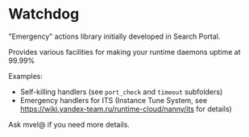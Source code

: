 # Watchdog

"Emergency" actions library initially developed in Search Portal.

Provides various facilities for making your runtime daemons uptime
at 99.99%

Examples:
- Self-killing handlers (see `port_check` and `timeout` subfolders)
- Emergency handlers for ITS (Instance Tune System, see
https://wiki.yandex-team.ru/runtime-cloud/nanny/its for details)

Ask mvel@ if you need more details.

